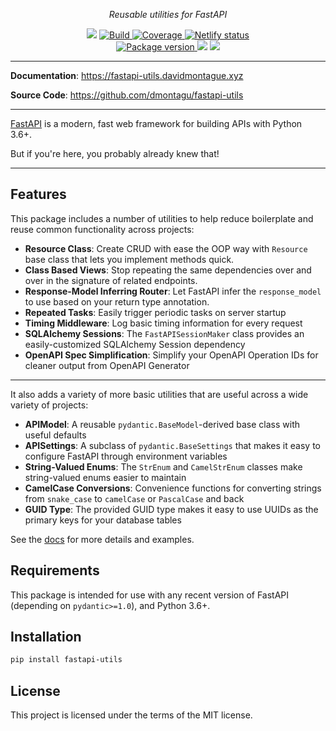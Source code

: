 <p align="center">
    <em>Reusable utilities for FastAPI</em>
</p>
<p align="center">
<img src="https://img.shields.io/github/last-commit/dmontagu/fastapi-utils.svg">
<a href="https://github.com/dmontagu/fastapi-utils" target="_blank">
    <img src="https://github.com/dmontagu/fastapi-utils/workflows/build/badge.svg" alt="Build">
</a>
<a href="https://codecov.io/gh/dmontagu/fastapi-utils" target="_blank">
    <img src="https://codecov.io/gh/dmontagu/fastapi-utils/branch/master/graph/badge.svg" alt="Coverage">
</a>
<a href="https://app.netlify.com/sites/trusting-archimedes-72b369/deploys">
    <img src="https://img.shields.io/netlify/28b2a077-65b1-4d6c-9dba-13aaf6059877" alt="Netlify status">
</a>
<br />
<a href="https://pypi.org/project/fastapi-utils" target="_blank">
    <img src="https://badge.fury.io/py/fastapi-utils.svg" alt="Package version">
</a>
    <img src="https://img.shields.io/pypi/pyversions/fastapi-utils.svg">
    <img src="https://img.shields.io/github/license/dmontagu/fastapi-utils.svg">
</p>

---

**Documentation**: <a href="https://fastapi-utils.davidmontague.xyz" target="_blank">https://fastapi-utils.davidmontague.xyz</a>

**Source Code**: <a href="https://github.com/dmontagu/fastapi-utils" target="_blank">https://github.com/dmontagu/fastapi-utils</a>

---

<a href="https://fastapi.tiangolo.com">FastAPI</a> is a modern, fast web framework for building APIs with Python 3.6+.

But if you're here, you probably already knew that!

---

## Features

This package includes a number of utilities to help reduce boilerplate and reuse common functionality across projects:

* **Resource Class**: Create CRUD with ease the OOP way with `Resource` base class that lets you implement methods quick.
* **Class Based Views**: Stop repeating the same dependencies over and over in the signature of related endpoints.
* **Response-Model Inferring Router**: Let FastAPI infer the `response_model` to use based on your return type annotation. 
* **Repeated Tasks**: Easily trigger periodic tasks on server startup
* **Timing Middleware**: Log basic timing information for every request
* **SQLAlchemy Sessions**: The `FastAPISessionMaker` class provides an easily-customized SQLAlchemy Session dependency 
* **OpenAPI Spec Simplification**: Simplify your OpenAPI Operation IDs for cleaner output from OpenAPI Generator

---

It also adds a variety of more basic utilities that are useful across a wide variety of projects:

* **APIModel**: A reusable `pydantic.BaseModel`-derived base class with useful defaults
* **APISettings**: A subclass of `pydantic.BaseSettings` that makes it easy to configure FastAPI through environment variables 
* **String-Valued Enums**: The `StrEnum` and `CamelStrEnum` classes make string-valued enums easier to maintain
* **CamelCase Conversions**: Convenience functions for converting strings from `snake_case` to `camelCase` or `PascalCase` and back
* **GUID Type**: The provided GUID type makes it easy to use UUIDs as the primary keys for your database tables

See the [docs](https://fastapi-utils.davidmontague.xyz/) for more details and examples. 

## Requirements

This package is intended for use with any recent version of FastAPI (depending on `pydantic>=1.0`), and Python 3.6+.

## Installation

```bash
pip install fastapi-utils
```

## License

This project is licensed under the terms of the MIT license.

